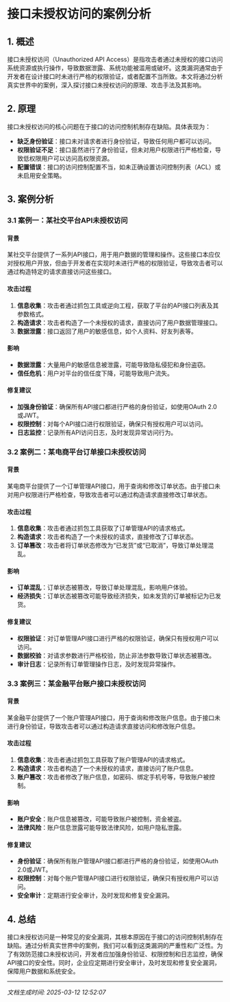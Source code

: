 # 接口未授权访问的案例分析

## 1. 概述

接口未授权访问（Unauthorized API Access）是指攻击者通过未授权的接口访问系统资源或执行操作，导致数据泄露、系统功能被滥用或破坏。这类漏洞通常由于开发者在设计接口时未进行严格的权限验证，或者配置不当所致。本文将通过分析真实世界中的案例，深入探讨接口未授权访问的原理、攻击手法及其影响。

## 2. 原理

接口未授权访问的核心问题在于接口的访问控制机制存在缺陷。具体表现为：

- **缺乏身份验证**：接口未对请求者进行身份验证，导致任何用户都可以访问。
- **权限验证不足**：接口虽然进行了身份验证，但未对用户权限进行严格检查，导致低权限用户可以访问高权限资源。
- **配置错误**：接口的访问控制配置不当，如未正确设置访问控制列表（ACL）或未启用安全策略。

## 3. 案例分析

### 3.1 案例一：某社交平台API未授权访问

#### 背景
某社交平台提供了一系列API接口，用于用户数据的管理和操作。这些接口本应仅对授权用户开放，但由于开发者在实现时未进行严格的权限验证，导致攻击者可以通过构造特定的请求直接访问这些接口。

#### 攻击过程
1. **信息收集**：攻击者通过抓包工具或逆向工程，获取了平台的API接口列表及其参数格式。
2. **构造请求**：攻击者构造了一个未授权的请求，直接访问了用户数据管理接口。
3. **数据泄露**：接口返回了用户的敏感信息，如个人资料、好友列表等。

#### 影响
- **数据泄露**：大量用户的敏感信息被泄露，可能导致隐私侵犯和身份盗窃。
- **信任危机**：用户对平台的信任度下降，可能导致用户流失。

#### 修复建议
- **加强身份验证**：确保所有API接口都进行严格的身份验证，如使用OAuth 2.0或JWT。
- **权限控制**：对每个API接口进行权限验证，确保只有授权用户可以访问。
- **日志监控**：记录所有API访问日志，及时发现异常访问行为。

### 3.2 案例二：某电商平台订单接口未授权访问

#### 背景
某电商平台提供了一个订单管理API接口，用于查询和修改订单状态。由于接口未对用户权限进行严格检查，导致攻击者可以通过构造请求直接修改订单状态。

#### 攻击过程
1. **信息收集**：攻击者通过抓包工具获取了订单管理API的请求格式。
2. **构造请求**：攻击者构造了一个未授权的请求，直接修改了订单状态。
3. **订单篡改**：攻击者将订单状态修改为“已发货”或“已取消”，导致订单处理混乱。

#### 影响
- **订单混乱**：订单状态被篡改，导致订单处理混乱，影响用户体验。
- **经济损失**：订单状态被篡改可能导致经济损失，如未发货的订单被标记为已发货。

#### 修复建议
- **权限验证**：对订单管理API接口进行严格的权限验证，确保只有授权用户可以访问。
- **数据校验**：对请求参数进行严格校验，防止非法参数导致订单状态被篡改。
- **审计日志**：记录所有订单管理操作日志，及时发现异常操作。

### 3.3 案例三：某金融平台账户接口未授权访问

#### 背景
某金融平台提供了一个账户管理API接口，用于查询和修改账户信息。由于接口未进行身份验证，导致攻击者可以通过构造请求直接访问和修改账户信息。

#### 攻击过程
1. **信息收集**：攻击者通过抓包工具获取了账户管理API的请求格式。
2. **构造请求**：攻击者构造了一个未授权的请求，直接访问了账户信息。
3. **账户篡改**：攻击者修改了账户信息，如密码、绑定手机号等，导致账户被控制。

#### 影响
- **账户安全**：账户信息被篡改，可能导致账户被控制，资金被盗。
- **法律风险**：账户信息泄露可能导致法律风险，如用户隐私泄露。

#### 修复建议
- **身份验证**：确保所有账户管理API接口都进行严格的身份验证，如使用OAuth 2.0或JWT。
- **权限控制**：对每个账户管理API接口进行权限验证，确保只有授权用户可以访问。
- **安全审计**：定期进行安全审计，及时发现和修复安全漏洞。

## 4. 总结

接口未授权访问是一种常见的安全漏洞，其根本原因在于接口的访问控制机制存在缺陷。通过分析真实世界中的案例，我们可以看到这类漏洞的严重性和广泛性。为了有效防范接口未授权访问，开发者应加强身份验证、权限控制和日志监控，确保API接口的安全性。同时，企业应定期进行安全审计，及时发现和修复安全漏洞，保障用户数据和系统安全。

---

*文档生成时间: 2025-03-12 12:52:07*
